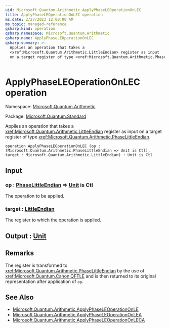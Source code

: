 ```yaml
---
uid: Microsoft.Quantum.Arithmetic.ApplyPhaseLEOperationOnLEC
title: ApplyPhaseLEOperationOnLEC operation
ms.date: 2/27/2023 12:00:00 AM
ms.topic: managed-reference
qsharp.kind: operation
qsharp.namespace: Microsoft.Quantum.Arithmetic
qsharp.name: ApplyPhaseLEOperationOnLEC
qsharp.summary: >-
  Applies an operation that takes a
  <xref:Microsoft.Quantum.Arithmetic.LittleEndian> register as input
  on a target register of type <xref:Microsoft.Quantum.Arithmetic.PhaseLittleEndian>.
---
```


# ApplyPhaseLEOperationOnLEC operation

Namespace: [Microsoft.Quantum.Arithmetic](xref:Microsoft.Quantum.Arithmetic)

Package: [Microsoft.Quantum.Standard](https://nuget.org/packages/Microsoft.Quantum.Standard)


Applies an operation that takes a<xref:Microsoft.Quantum.Arithmetic.LittleEndian> register as inputon a target register of type <xref:Microsoft.Quantum.Arithmetic.PhaseLittleEndian>.

```qsharp
operation ApplyPhaseLEOperationOnLEC (op : (Microsoft.Quantum.Arithmetic.PhaseLittleEndian => Unit is Ctl), target : Microsoft.Quantum.Arithmetic.LittleEndian) : Unit is Ctl
```


## Input

### op : [PhaseLittleEndian](xref:Microsoft.Quantum.Arithmetic.PhaseLittleEndian) => [Unit](xref:microsoft.quantum.qsharp.valueliterals#unit-literal)  is Ctl

The operation to be applied.


### target : [LittleEndian](xref:Microsoft.Quantum.Arithmetic.LittleEndian)

The register to which the operation is applied.



## Output : [Unit](xref:microsoft.quantum.qsharp.valueliterals#unit-literal)



## Remarks

The register is transformed to <xref:Microsoft.Quantum.Arithmetic.PhaseLittleEndian> by the use of<xref:Microsoft.Quantum.Canon.QFTLE> and is then returned toits original representation after application of `op`.

## See Also

- [Microsoft.Quantum.Arithmetic.ApplyPhaseLEOperationOnLE](xref:Microsoft.Quantum.Arithmetic.ApplyPhaseLEOperationOnLE)
- [Microsoft.Quantum.Arithmetic.ApplyPhaseLEOperationOnLEA](xref:Microsoft.Quantum.Arithmetic.ApplyPhaseLEOperationOnLEA)
- [Microsoft.Quantum.Arithmetic.ApplyPhaseLEOperationOnLECA](xref:Microsoft.Quantum.Arithmetic.ApplyPhaseLEOperationOnLECA)